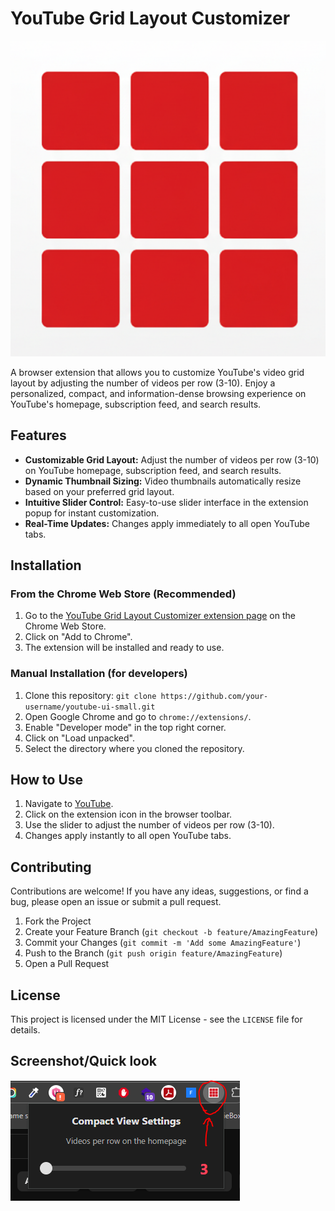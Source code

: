 # YouTube Grid Layout Customizer

![YouTube Grid Layout Customizer](icon.png)

A browser extension that allows you to customize YouTube's video grid layout by adjusting the number of videos per row (3-10). Enjoy a personalized, compact, and information-dense browsing experience on YouTube's homepage, subscription feed, and search results.

## Features

-   **Customizable Grid Layout:** Adjust the number of videos per row (3-10) on YouTube homepage, subscription feed, and search results.
-   **Dynamic Thumbnail Sizing:** Video thumbnails automatically resize based on your preferred grid layout.
-   **Intuitive Slider Control:** Easy-to-use slider interface in the extension popup for instant customization.
-   **Real-Time Updates:** Changes apply immediately to all open YouTube tabs.

## Installation

### From the Chrome Web Store (Recommended)

1.  Go to the [YouTube Grid Layout Customizer extension page]() on the Chrome Web Store.
2.  Click on "Add to Chrome".
3.  The extension will be installed and ready to use.

### Manual Installation (for developers)

1.  Clone this repository: `git clone https://github.com/your-username/youtube-ui-small.git`
2.  Open Google Chrome and go to `chrome://extensions/`.
3.  Enable "Developer mode" in the top right corner.
4.  Click on "Load unpacked".
5.  Select the directory where you cloned the repository.

## How to Use

1.  Navigate to [YouTube](https://www.youtube.com/).
2.  Click on the extension icon in the browser toolbar.
3.  Use the slider to adjust the number of videos per row (3-10).
4.  Changes apply instantly to all open YouTube tabs.

## Contributing

Contributions are welcome! If you have any ideas, suggestions, or find a bug, please open an issue or submit a pull request.

1.  Fork the Project
2.  Create your Feature Branch (`git checkout -b feature/AmazingFeature`)
3.  Commit your Changes (`git commit -m 'Add some AmazingFeature'`)
4.  Push to the Branch (`git push origin feature/AmazingFeature`)
5.  Open a Pull Request

## License

This project is licensed under the MIT License - see the `LICENSE` file for details.

## Screenshot/Quick look

<img src="Capture.PNG" alt="QV">
